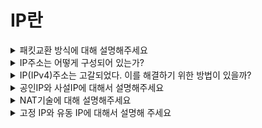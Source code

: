# IP란

<details>
<summary>패킷교환 방식에 대해 설명해주세요</summary>  

---  
- 작은 블록의 패킷으로 데이터를 전송하며 데이터를 전송하는 동안만 네트워크 자원을 사용하도록 하는 방법
- 패킷은 느드를 연결하는 데이터 연결 상의 모든 노드들 사이에 개별적으로 경로가 제어.
- 두 통신 노드 사이를 독점하지 않기 않음.(즉, 경로를 독점하지 않음)  
---
</details>

<details>
<summary>IP주소는 어떻게 구성되어 있는가?</summary>  

---
- xxx.xxx.xxx.xxx 형식
- 네트워크 주소 + 호스트 주소로 구성됨
---
</details>

<details>
<summary>IP(IPv4)주소는 고갈되었다. 이를 해결하기 위한 방법이 있을까?</summary>  

---
- 서브넷팅(대규모 네트워크를 더 작은 네트워크로 분할하여 사용하는 방법)
- IPv6(IPv4보다 많은 비트 수를 가짐)
---
</details>

<details>
<summary>공인IP와 사설IP에 대해서 설명해주세요</summary>  

---
- 공인 IP(퍼블릭IP)는 인터넷에 사용하는 IP주소  
- 사설 IP는 인터넷과 연결하지 않는 독립적인 네트워크(사내 네트워크 같은 것들)안에서의 주소  
- 인터넷에 연결되지 않으면 다른 넷의 사설IP주소와 겹치도 상관없음.  
---
</details>

<details>
<summary>NAT기술에 대해 설명해주세요</summary>  

---
- Network Address Translation의 약자
- 주소가 고갈된 IPv4를 위해 태어난 기술.
- 사설 IP주소와 공인 IP주소 간에 주소 변환을 해 사설 네트워크에서 인터넷으로 통신이 가능
- 즉, NAT은 주소 변환 기술이고 라우터에 구현되어있음.  
- 여기서 라우터는 사설네트워크에서 인터넷으로 들어가는 일종의 게이트웨이 역할을 한다. *기본 게이트웨이라는 의미로 호스트부가 1인 IP 할당*
- 송신시 라우터는 공인IP를 만들고 변환 전후의 주소를 기록하는 NAT테이블이 만들어짐.
- 수신으로 데이터를 받으면 라우터는 NAT 테이블을 이용해 사설 IP로 변환해준다.
- 라우터의 공인IP를 사설 넷의 호스트들이 공유함.
- 공인 IP 하나로 여러 호스트들에게 뿌릴 수 있으니 IP고갈 문제 해결(이미 사용중인 기술임)
---
</details>

<details>
<summary>고정 IP와 유동 IP에 대해서 설명해 주세요</summary>  

---
- 고정IP는 호스트에 IP 주소를 부여할 때 고정정적으로 하나의 번호를 할당하고 지속적으로 사용하는 것.
- 유동IP는 인터넷에 접속할 때 별도로 IP주소를 부여받는 방식.
- 유동 IP를 사용하면 인터넷에 접속한 호스트에게만 IP주소를 할당하므로 IP고갈 문제를 어느정도 해결가능하다.
---
</details>